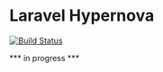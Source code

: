 # Laravel Hypernova

[![Build Status](https://travis-ci.org/Folkloreatelier/laravel-hypernova.svg?branch=master)](https://travis-ci.org/Folkloreatelier/laravel-hypernova)


*** in progress ***
